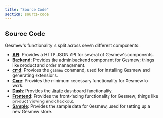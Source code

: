 ```yaml
---
title: "Source Code"
section: source-code
---
```


## Source Code

Gesmew's functionality is split across seven different components:

* [**API**](http://api.gesmewcommerce.com): Provides a HTTP JSON API for several of Gesmew's components.
* [**Backend**](/developer/backend): Provides the admin backend component for Gesmew;
  things like product and order management.
* [**cmd**](/developer/cmd): Provides the `gesmew` command, used for installing Gesmew
  and generating extensions.
* [**Core**](/developer/core): Provides the minimum necessary functionality for Gesmew
  to work.
* [**Dash**](/developer/dash): Provides the [Jirafe](http://jirafe.org) dashboard
  functionality.
* [**Frontend**](/developer/frontend): Provides the front-facing functionality for
  Gesmew; things like product viewing and checkout.
* [**Sample**](/developer/sample): Provides the sample data for Gesmew, used for
  setting up a new Gesmew store.